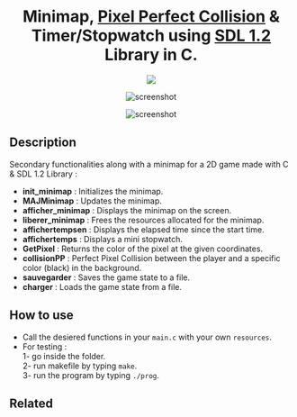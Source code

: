 <h1 align="center">
  Minimap, <a href="https://stackoverflow.com/questions/173199/can-someone-explain-per-pixel-collision-detection">Pixel Perfect Collision</a> & Timer/Stopwatch using <a href="https://github.com/libsdl-org/sdl12-compat">SDL 1.2</a> Library in C.
</h1>
<p align="center">
  <a href="https://github.com/libsdl-org/sdl12-compat"><img src="https://img.shields.io/badge/SDL-1.2-blue.svg?maxAge=2592000&amp;style=flat"></a>
</p>

<div align="center">

![screenshot](https://media.giphy.com/media/v1.Y2lkPTc5MGI3NjExMHhsY3BhdDRoaGlnYzk0M2xmem16MXR0MzZsa2gzczk3aDVhenpkMCZlcD12MV9pbnRlcm5hbF9naWZfYnlfaWQmY3Q9Zw/TLwGlb55PEKJnMuD3h/giphy.gif)

![screenshot](https://media.giphy.com/media/v1.Y2lkPTc5MGI3NjExbzEzMmdkbHJobGkyNXViNXV0MTVtamkxc2VlZzc1N2YxYzE4YmYwcSZlcD12MV9pbnRlcm5hbF9naWZfYnlfaWQmY3Q9Zw/54quFw5JcDE347Sf94/giphy.gif)
</div>

## Description
Secondary functionalities along with a minimap for a 2D game made with C & SDL 1.2 Library :
* <strong>init_minimap</strong> : Initializes the minimap.
* <strong>MAJMinimap</strong> : Updates the minimap.
* <strong>afficher_minimap</strong> : Displays the minimap on the screen.
* <strong>liberer_minimap</strong> : Frees the resources allocated for the minimap.
* <strong>affichertempsen</strong> : Displays the elapsed time since the start time.
* <strong>affichertemps</strong> : Displays a mini stopwatch.
* <strong>GetPixel</strong> : Returns the color of the pixel at the given coordinates.
* <strong>collisionPP</strong> : Perfect Pixel Collision between the player and a specific color (black) in the background.
* <strong>sauvegarder</strong> : Saves the game state to a file.
* <strong>charger</strong> : Loads the game state from a file.

## How to use
* Call the desiered functions in your `main.c` with your own `resources`.
* For testing :<br>
  1- go inside the folder. <br>
  2- run makefile by typing `make`. <br>
  3- run the program by typing `./prog`. 

## Related
